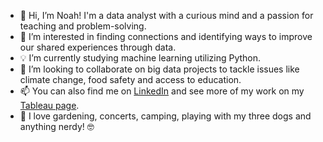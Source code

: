 - 👋 Hi, I’m Noah! I'm a data analyst with a curious mind and a passion for teaching and problem-solving.
- :mag_right: I’m interested in finding connections and identifying ways to improve our shared experiences through data.
- :bulb: I’m currently studying machine learning utilizing Python.
- :rocket: I’m looking to collaborate on big data projects to tackle issues like climate change, food safety and access to education.
- 📫 You can also find me on [LinkedIn](https://www.linkedin.com/in/noah-manneville/) and see more of my work on my [Tableau page](https://public.tableau.com/app/profile/noah.manneville/vizzes).
- 🌱 I love gardening, concerts, camping, playing with my three dogs and anything nerdy! :nerd_face:

<!---
sh-arky/sh-arky is a ✨ special ✨ repository because its `README.md` (this file) appears on your GitHub profile.
You can click the Preview link to take a look at your changes.
--->
